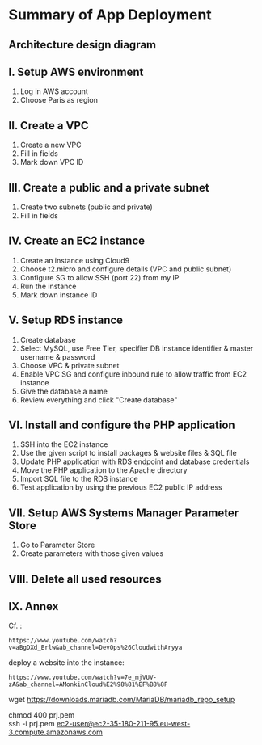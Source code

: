 # Summary of App Deployment

## Architecture design diagram


## I. Setup AWS environment
1. Log in AWS account
2. Choose Paris as region

## II. Create a VPC
1. Create a new VPC
2. Fill in fields 
3. Mark down VPC ID

## III. Create a public and a private subnet
1. Create two subnets (public and private)
2. Fill in fields

## IV. Create an EC2 instance
1. Create an instance using Cloud9
2. Choose t2.micro and configure details (VPC and public subnet)
3. Configure SG to allow SSH (port 22) from my IP
4. Run the instance
5. Mark down instance ID

## V. Setup RDS instance
1. Create database
2. Select MySQL, use Free Tier, specifier DB instance identifier & master username & password
3. Choose VPC & private subnet
4. Enable VPC SG and configure inbound rule to allow traffic from EC2 instance
5. Give the database a name
6. Review everything and click "Create database"

## VI. Install and configure the PHP application
1. SSH into the EC2 instance 
2. Use the given script to install packages & website files & SQL file
3. Update PHP application with RDS endpoint and database credentials
4. Move the PHP application to the Apache directory 
5. Import SQL file to the RDS instance
6. Test application by using the previous EC2 public IP address 

## VII. Setup AWS Systems Manager Parameter Store
1. Go to Parameter Store
2. Create parameters with those given values

## VIII. Delete all used resources

## IX. Annex
Cf. : 
```
https://www.youtube.com/watch?v=aBgDXd_Brlw&ab_channel=DevOps%26CloudwithAryya 
```

deploy a website into the instance:
```
https://www.youtube.com/watch?v=7e_mjVUV-zA&ab_channel=AMonkinCloud%E2%98%81%EF%B8%8F
```
wget https://downloads.mariadb.com/MariaDB/mariadb_repo_setup

chmod 400 prj.pem                                       
ssh -i prj.pem ec2-user@ec2-35-180-211-95.eu-west-3.compute.amazonaws.com

